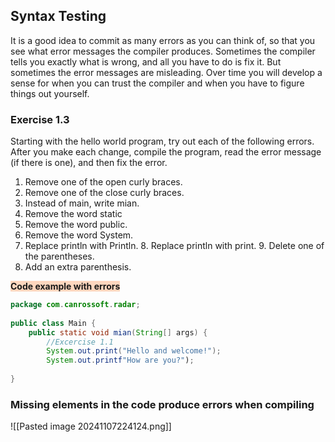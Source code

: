 ## Syntax Testing

It is a good idea to commit as many errors as you can think of, so that you see what error messages the compiler produces. Sometimes the compiler tells you exactly what is wrong, and all you have to do is fix it. But sometimes the error messages are misleading. Over time you will develop a sense for when you can trust the compiler and when you have to figure things out yourself.

### Exercise 1.3 

Starting with the hello world program, try out each of the following errors. After you make each change, compile the program, read the error message (if there is one), and then fix the error.

1. Remove one of the open curly braces. 
2. Remove one of the close curly braces.
3. Instead of main, write mian.  
4. Remove the word static
5. Remove the word public.  
6. Remove the word System.  
7. Replace println with Println. 8. Replace println with print. 9. Delete one of the parentheses.
8. Add an extra parenthesis.

<span style="font-weight:bold; background:rgba(255, 183, 139, 0.55)">Code example with errors</span>
```java
package com.canrossoft.radar;  
  
public class Main {  
    public static void mian(String[] args) {  
        //Excercise 1.1  
        System.out.print("Hello and welcome!");  
        System.out.printf"How are you?");  
    
}
```

### Missing elements in the code produce errors when compiling
![[Pasted image 20241107224124.png]]